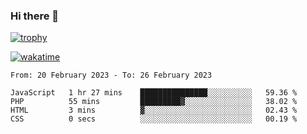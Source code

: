 ### Hi there 👋

[![trophy](https://github-profile-trophy.vercel.app/?username=cxnky&theme=dracula)](https://github.com/ryo-ma/github-profile-trophy)

[![wakatime](https://wakatime.com/badge/user/1c39c599-5497-41b9-a5be-2c4676e7fd23.svg)](https://wakatime.com/@1c39c599-5497-41b9-a5be-2c4676e7fd23)
<!--START_SECTION:waka-->

```text
From: 20 February 2023 - To: 26 February 2023

JavaScript   1 hr 27 mins    ███████████████░░░░░░░░░░   59.36 %
PHP          55 mins         █████████▓░░░░░░░░░░░░░░░   38.02 %
HTML         3 mins          ▓░░░░░░░░░░░░░░░░░░░░░░░░   02.43 %
CSS          0 secs          ░░░░░░░░░░░░░░░░░░░░░░░░░   00.19 %
```

<!--END_SECTION:waka-->
